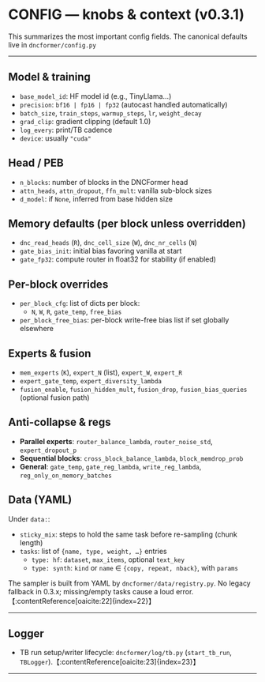 # CONFIG — knobs & context (v0.3.1)

This summarizes the most important config fields. The canonical defaults live in `dncformer/config.py`

---

## Model & training

- `base_model_id`: HF model id (e.g., TinyLlama…)
- `precision`: `bf16 | fp16 | fp32` (autocast handled automatically)
- `batch_size`, `train_steps`, `warmup_steps`, `lr`, `weight_decay`
- `grad_clip`: gradient clipping (default 1.0)
- `log_every`: print/TB cadence
- `device`: usually `"cuda"`

## Head / PEB

- `n_blocks`: number of blocks in the DNCFormer head
- `attn_heads`, `attn_dropout`, `ffn_mult`: vanilla sub-block sizes
- `d_model`: if `None`, inferred from base hidden size

## Memory defaults (per block unless overridden)

- `dnc_read_heads` (`R`), `dnc_cell_size` (`W`), `dnc_nr_cells` (`N`)
- `gate_bias_init`: initial bias favoring vanilla at start
- `gate_fp32`: compute router in float32 for stability (if enabled)

## Per-block overrides

- `per_block_cfg`: list of dicts per block:
  - `N`, `W`, `R`, `gate_temp`, `free_bias`
- `per_block_free_bias`: per-block write-free bias list if set globally elsewhere

## Experts & fusion

- `mem_experts` (`K`), `expert_N` (list), `expert_W`, `expert_R`
- `expert_gate_temp`, `expert_diversity_lambda`
- `fusion_enable`, `fusion_hidden_mult`, `fusion_drop`, `fusion_bias_queries` (optional fusion path)

## Anti-collapse & regs

- **Parallel experts**: `router_balance_lambda`, `router_noise_std`, `expert_dropout_p`
- **Sequential blocks**: `cross_block_balance_lambda`, `block_memdrop_prob`
- **General**: `gate_temp`, `gate_reg_lambda`, `write_reg_lambda`, `reg_only_on_memory_batches`

## Data (YAML)

Under `data:`:
- `sticky_mix`: steps to hold the same task before re-sampling (chunk length)
- `tasks`: list of `{name, type, weight, …}` entries
  - `type: hf`: `dataset`, `max_items`, optional `text_key`
  - `type: synth`: `kind` or `name` ∈ `{copy, repeat, nback}`, with `params`

The sampler is built from YAML by `dncformer/data/registry.py`. No legacy fallback in 0.3.x; missing/empty tasks cause a loud error.【:contentReference[oaicite:22]{index=22}】

---

## Logger

- TB run setup/writer lifecycle: `dncformer/log/tb.py` (`start_tb_run`, `TBLogger`).【:contentReference[oaicite:23]{index=23}】

---
